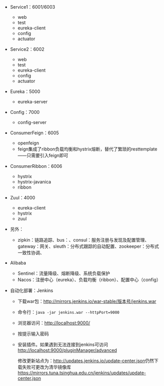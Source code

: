 - Service1：6001/6003
  - web
  - test
  - eureka-client
  - config
  - actuator

- Service2：6002
  - web
  - test
  - eureka-client
  - config
  - actuator

- Eureka：5000
  - eureka-server

- Config：7000
  - config-server

- ConsumerFeign：6005
  - openfeign
  - feign集成了ribbon负载均衡和hystrix熔断，替代了繁琐的resttemplate——只需要引入feign即可

- ConsumerRibbon：6006
  - hystrix
  - hystrix-javanica
  - ribbon

- Zuul：4000
  - eureka-client
  - hystrix
  - zuul

- 另外：

  - zipkin：链路追踪、bus：、consul：服务注册与发现及配置管理、gateway：网关、sleuth：分布式跟踪的自动配置、zookeeper：分布式一致性协调、

- Alibaba

  - Sentinel：流量降级、熔断降级、系统负载保护
  - Nacos：注册中心（eureka）、负载均衡（ribbon）、配置中心（config）

- 自动化部署：Jenkins

  - 下载war包：<http://mirrors.jenkins.io/war-stable/版本号/jenkins.war>

  - 命令行：`java -jar jenkins.war --httpPort=9000`

  - 浏览器访问：<http://localhost:9000/> 

  - 按提示输入密码

  - 安装插件。如果遇到无法连接到jenkins可访问<http://localhost:9000/pluginManager/advanced> 

    修改更新站点为：<http://updates.jenkins.io/update-center.json>仍然下载失败可更改为清华镜像库<https://mirrors.tuna.tsinghua.edu.cn/jenkins/updates/update-center.json> 

